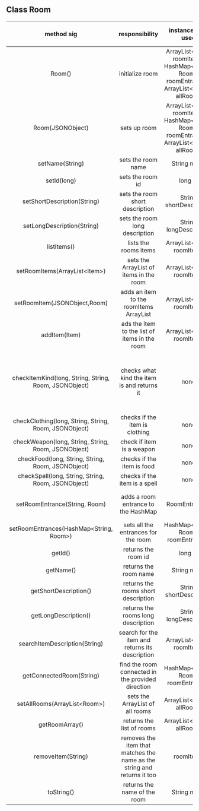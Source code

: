 ## Class Room

| method sig | responsibility | instance vars used | other class methods called | objects used with method calls | lines of code |
|:----------:|:--------------:|:------------------:|:--------------------------:|:------------------------------:|:-------------:|
|Room()| initialize room |ArrayList\<Item> roomItems, HashMap<String, Room> roomEntrances, ArrayList\<Room> allRooms|setId(Long), setName(String), setShortDescription(String), setLongDescription(String)|this|9|
|Room(JSONObject)|sets up room|ArrayList\<Item> roomItems, HashMap<String, Room> roomEntrances, ArrayList\<Room> allRooms|setId(long), setName(String), setShortDescription(String), setLongDescription(String)|this|9|
|setName(String)|sets the room name|String name|none|String newName|3|
|setId(long)|sets the room id|long id|none|long newId|3|
|setShortDescription(String)|sets the room short description|String shortDescription|none|String newShort|3|
|setLongDescription(String)|sets the room long description|String longDescription|none|String newLong|3|
|listItems()|lists the rooms items|ArrayList\<Item> roomItems|none|none|3|
|setRoomItems(ArrayList\<Item>)|sets the ArrayList of items in the room|ArrayList\<Item> roomItems|none|ArrayList\<Item> newRoomItems|3|
|setRoomItem(JSONObject,Room)|adds an item to the roomItems ArrayList|ArrayList\<Item> roomItems|none|JSONObject tempItem|9|
|addItem(Item)|ads the item to the list of items in the room|ArrayList\<Item> roomItems|none|ArrayList\<Item> roomItems|3|
|checkItemKind(long, String, String, Room, JSONObject)|checks what kind the item is and returns it|none|checkFood(long, String, String, Room, JSONObject), checkClothing(long, String, String, Room, JSONObject), checkWeapon(long, String, String, Room, JSONObject), checkSpell(long, String, String, Room, JSONObject)|none|13(reason in README.md)|
|checkClothing(long, String, String, Room, JSONObject)|checks if the item is clothing|none|none|Item item|10|
|checkWeapon(long, String, String, Room, JSONObject)|check if item is a weapon|none|none|Item item|7|
|checkFood(long, String, String, Room, JSONObject)|checks if the item is food|none|none|Item item|10|
|checkSpell(long, String, String, Room, JSONObject)|checks if the item is a spell|none|none|Item item|7|
|setRoomEntrance(String, Room)|adds a room entrance to the HashMap|RoomEntrances|none|String direction, HashMap<String, Room> roomEntrances|4|
|setRoomEntrances(HashMap<String, Room>)|sets all the entrances for the room|HashMap<String, Room> roomEntrances|none|none|3|
|getId()|returns the room id|long id|none|none|3|
|getName()|returns the room name|String name|none|none|3|
|getShortDescription()|returns the rooms short description|String shortDescription|none|none|3|
|getLongDescription()|returns the rooms long description|String longDescription|none|none|3|
|searchItemDescription(String)|search for the item and returns its description|ArrayList\<Item> roomItems|getLongDescription(), getName()|ArrayList\<Item> roomItems, Item item, String itemSearched|9|
|getConnectedRoom(String)|find the room connected in the provided direction|HashMap<String, Room> roomEntrances|none|HashMap<String, Room> roomEntrances, String direction|4|
|setAllRooms(ArrayList\<Room>)|sets the ArrayList of all rooms|ArrayList\<Room> allRooms|none|none|3|
|getRoomArray()|returns the list of rooms|ArrayList\<Room> allRooms|none|none|3|
|removeItem(String)|removes the item that matches the name as the string and returns it too|roomItems|getName()|ArrayList\<Item> roomItems, String itemName|10|
|toString()|returns the name of the room|String name|none|none|3|